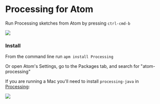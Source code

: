 # Processing for Atom

Run Processing sketches from Atom by pressing `ctrl-cmd-b`

![](https://f.cloud.github.com/assets/25792/2355023/815eb072-a5d1-11e3-9c35-6ad778443809.png)

### Install

From the command line run `apm install Processing`

Or open Atom's Settings, go to the Packages tab, and search for "atom-processing"

If you are running a Mac you'll need to install `processing-java` in [Processing](https://processing.org):

![](https://f.cloud.github.com/assets/25792/2361164/f81bed2c-a62d-11e3-950c-6568dc8cc1db.png)
